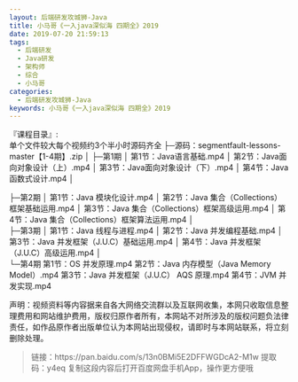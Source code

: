 ```yaml
---
layout: 后端研发攻城狮-Java
title: 小马哥《一入java深似海 四期全》2019
date: 2019-07-20 21:59:13
tags:
  - 后端研发
  - Java研发
  - 架构师
  - 综合
  - 小马哥
categories:
  - 后端研发攻城狮-Java
keywords: 小马哥《一入java深似海 四期全》2019
---
```

『课程目录』:  
单个文件较大每个视频约3个半小时源码齐全
├─源码：segmentfault-lessons-master【1-4期】.zip
│
├─第1期
│      第1节：Java语言基础.mp4
│      第2节：Java面向对象设计（上）.mp4
│      第3节：Java面向对象设计（下）.mp4
│      第4节：Java函数式设计.mp4
│      
<!-- more --> 
├─第2期
│      第1节：Java 模块化设计.mp4
│      第2节：Java 集合（Collections）框架基础运用.mp4
│      第3节：Java 集合（Collections）框架高级运用.mp4
│      第4节：Java 集合（Collections）框架算法运用.mp4
│      
├─第3期
│      第1节：Java 线程与进程.mp4
│      第2节：Java 并发编程基础.mp4
│      第3节：Java 并发框架（J.U.C）基础运用.mp4
│      第4节：Java 并发框架（J.U.C）高级运用.mp4
│      
└─第4期
        第1节：OS 并发原理.mp4
        第2节：Java 内存模型（Java Memory Model）.mp4
        第3节：Java 并发框架（J.U.C） AQS 原理.mp4
        第4节：JVM 并发实现.mp4
<div class="post-copyright">
    <div class="post-copyright__author">
      <span class="post-copyright-meta">声明：视频资料等内容据来自各大网络交流群以及互联网收集，本网只收取信息整理费用和网站维护费用，版权归原作者所有，本网站不对所涉及的版权问题负法律责任，如作品原作者出版单位认为本网站出现侵权，请即时与本网站联系，将立刻删除处理。 </span>
    </div>
</div>

<blockquote class="blockquote-center">
链接：https://pan.baidu.com/s/13n0BMi5E2DFFWGDcA2-M1w 
提取码：y4eq 
复制这段内容后打开百度网盘手机App，操作更方便哦
</blockquote>

